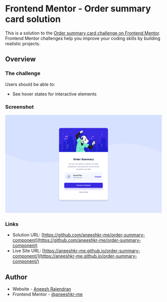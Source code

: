# Frontend Mentor - Order summary card solution

This is a solution to the [Order summary card challenge on Frontend Mentor](https://www.frontendmentor.io/challenges/order-summary-component-QlPmajDUj). Frontend Mentor challenges help you improve your coding skills by building realistic projects.

## Overview

### The challenge

Users should be able to:

- See hover states for interactive elements

### Screenshot

![](./screenshot.jpg)

### Links

- Solution URL: [https://github.com/aneeshkr-me/order-summary-component](https://github.com/aneeshkr-me/order-summary-component)
- Live Site URL: [https://aneeshkr-me.github.io/order-summary-component/](https://aneeshkr-me.github.io/order-summary-component/)

## Author

- Website - [Aneesh Rajendran](https://aneeshkr.me)
- Frontend Mentor - [@aneeshkr-me](https://www.frontendmentor.io/profile/aneeshkr-me)
